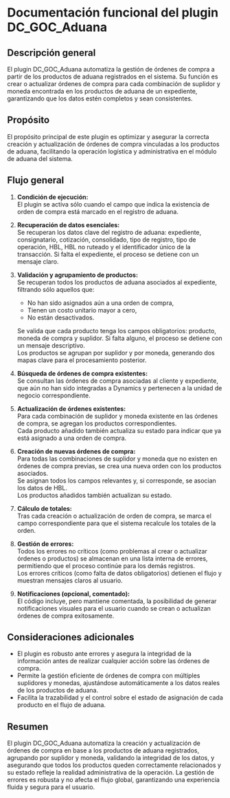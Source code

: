 # Documentación funcional del plugin DC_GOC_Aduana

## Descripción general

El plugin DC_GOC_Aduana automatiza la gestión de órdenes de compra a partir de los productos de aduana registrados en el sistema. Su función es crear o actualizar órdenes de compra para cada combinación de suplidor y moneda encontrada en los productos de aduana de un expediente, garantizando que los datos estén completos y sean consistentes.

## Propósito

El propósito principal de este plugin es optimizar y asegurar la correcta creación y actualización de órdenes de compra vinculadas a los productos de aduana, facilitando la operación logística y administrativa en el módulo de aduana del sistema.

## Flujo general

1. **Condición de ejecución:**  
   El plugin se activa sólo cuando el campo que indica la existencia de orden de compra está marcado en el registro de aduana.

2. **Recuperación de datos esenciales:**  
   Se recuperan los datos clave del registro de aduana: expediente, consignatario, cotización, consolidado, tipo de registro, tipo de operación, HBL, HBL no ruteado y el identificador único de la transacción. Si falta el expediente, el proceso se detiene con un mensaje claro.

3. **Validación y agrupamiento de productos:**  
   Se recuperan todos los productos de aduana asociados al expediente, filtrando sólo aquellos que:
   - No han sido asignados aún a una orden de compra,
   - Tienen un costo unitario mayor a cero,
   - No están desactivados.
   
   Se valida que cada producto tenga los campos obligatorios: producto, moneda de compra y suplidor. Si falta alguno, el proceso se detiene con un mensaje descriptivo.  
   Los productos se agrupan por suplidor y por moneda, generando dos mapas clave para el procesamiento posterior.

4. **Búsqueda de órdenes de compra existentes:**  
   Se consultan las órdenes de compra asociadas al cliente y expediente, que aún no han sido integradas a Dynamics y pertenecen a la unidad de negocio correspondiente.

5. **Actualización de órdenes existentes:**  
   Para cada combinación de suplidor y moneda existente en las órdenes de compra, se agregan los productos correspondientes.  
   Cada producto añadido también actualiza su estado para indicar que ya está asignado a una orden de compra.

6. **Creación de nuevas órdenes de compra:**  
   Para todas las combinaciones de suplidor y moneda que no existen en órdenes de compra previas, se crea una nueva orden con los productos asociados.  
   Se asignan todos los campos relevantes y, si corresponde, se asocian los datos de HBL.  
   Los productos añadidos también actualizan su estado.

7. **Cálculo de totales:**  
   Tras cada creación o actualización de orden de compra, se marca el campo correspondiente para que el sistema recalcule los totales de la orden.

8. **Gestión de errores:**  
   Todos los errores no críticos (como problemas al crear o actualizar órdenes o productos) se almacenan en una lista interna de errores, permitiendo que el proceso continúe para los demás registros.  
   Los errores críticos (como falta de datos obligatorios) detienen el flujo y muestran mensajes claros al usuario.

9. **Notificaciones (opcional, comentado):**  
   El código incluye, pero mantiene comentada, la posibilidad de generar notificaciones visuales para el usuario cuando se crean o actualizan órdenes de compra exitosamente.

## Consideraciones adicionales

- El plugin es robusto ante errores y asegura la integridad de la información antes de realizar cualquier acción sobre las órdenes de compra.
- Permite la gestión eficiente de órdenes de compra con múltiples suplidores y monedas, ajustándose automáticamente a los datos reales de los productos de aduana.
- Facilita la trazabilidad y el control sobre el estado de asignación de cada producto en el flujo de aduana.

## Resumen

El plugin DC_GOC_Aduana automatiza la creación y actualización de órdenes de compra en base a los productos de aduana registrados, agrupando por suplidor y moneda, validando la integridad de los datos, y asegurando que todos los productos queden correctamente relacionados y su estado refleje la realidad administrativa de la operación. La gestión de errores es robusta y no afecta el flujo global, garantizando una experiencia fluida y segura para el usuario.